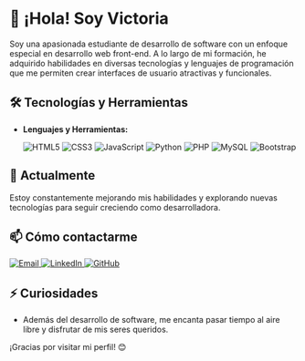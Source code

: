 # 👋 ¡Hola! Soy Victoria

Soy una apasionada estudiante de desarrollo de software con un enfoque especial en desarrollo web front-end. A lo largo de mi formación, he adquirido habilidades en diversas tecnologías y lenguajes de programación que me permiten crear interfaces de usuario atractivas y funcionales.

## 🛠️ Tecnologías y Herramientas

- **Lenguajes y Herramientas:**

  ![HTML5](https://img.shields.io/badge/HTML5-E34F26?style=for-the-badge&logo=html5&logoColor=white)
  ![CSS3](https://img.shields.io/badge/CSS3-1572B6?style=for-the-badge&logo=css3&logoColor=white)
  ![JavaScript](https://img.shields.io/badge/JavaScript-F7DF1E?style=for-the-badge&logo=javascript&logoColor=black)
  ![Python](https://img.shields.io/badge/Python-3776AB?style=for-the-badge&logo=python&logoColor=white)
  ![PHP](https://img.shields.io/badge/PHP-777BB4?style=for-the-badge&logo=php&logoColor=white)
  ![MySQL](https://img.shields.io/badge/MySQL-4479A1?style=for-the-badge&logo=mysql&logoColor=white)
  ![Bootstrap](https://img.shields.io/badge/Bootstrap-563D7C?style=for-the-badge&logo=bootstrap&logoColor=white)

## 🌱 Actualmente 

Estoy constantemente mejorando mis habilidades y explorando nuevas tecnologías para seguir creciendo como desarrolladora.


## 📫 Cómo contactarme

<a href="https://mail.google.com/mail/u/0/?tab=rm&ogbl#inbox" target="_blank">
    <img src="https://img.shields.io/badge/Email-D14836?style=for-the-badge&logo=gmail&logoColor=white" alt="Email"/>
</a>
<a href="https://www.linkedin.com/in/victoria-chiappo-37865a161/in" target="_blank">
    <img src="https://img.shields.io/badge/LinkedIn-0A66C2?style=for-the-badge&logo=linkedin&logoColor=white" alt="LinkedIn"/>
</a>
<a href="https://github.com/VChiappo" target="_blank">
    <img src="https://img.shields.io/badge/GitHub-181717?style=for-the-badge&logo=github&logoColor=white" alt="GitHub"/>
</a>

## ⚡ Curiosidades

- Además del desarrollo de software, me encanta pasar tiempo al aire libre y disfrutar de mis seres queridos.

¡Gracias por visitar mi perfil! 😊

